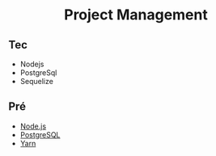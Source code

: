<h1 align="center">
  Project Management
</h1>

## Tec
-  Nodejs
-  PostgreSql 
-  Sequelize

## Pré

- [Node.js](https://nodejs.org/en/)
- [PostgreSQL](https://www.postgresql.org/)
- [Yarn](https://yarnpkg.com/pt-BR/docs/install)
